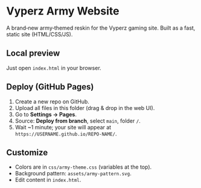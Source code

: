 # Vyperz Army Website

A brand‑new army‑themed reskin for the Vyperz gaming site. Built as a fast, static site (HTML/CSS/JS).

## Local preview
Just open `index.html` in your browser.

## Deploy (GitHub Pages)
1. Create a new repo on GitHub.
2. Upload all files in this folder (drag & drop in the web UI).
3. Go to **Settings → Pages**.
4. Source: **Deploy from branch**, select `main`, folder `/`.
5. Wait ~1 minute; your site will appear at `https://USERNAME.github.io/REPO-NAME/`.

## Customize
- Colors are in `css/army-theme.css` (variables at the top).
- Background pattern: `assets/army-pattern.svg`.
- Edit content in `index.html`.
